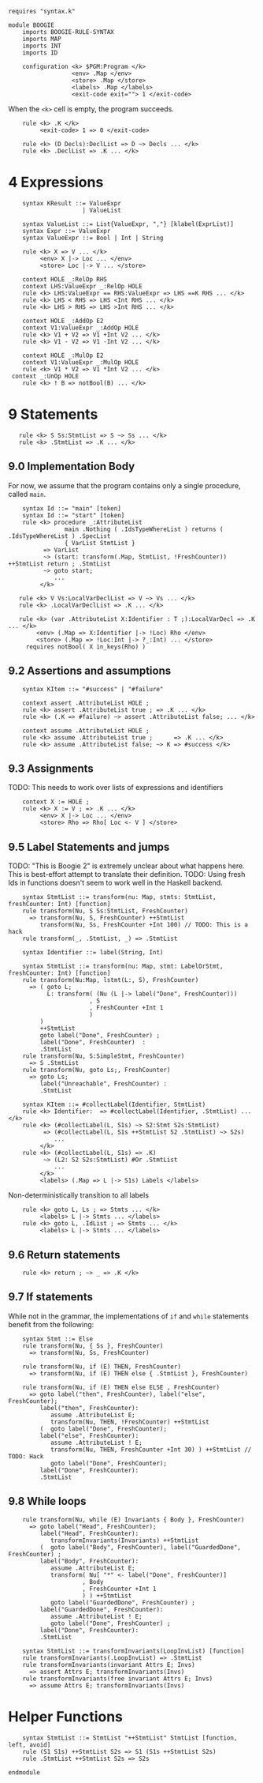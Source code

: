 ```k
requires "syntax.k"

module BOOGIE
    imports BOOGIE-RULE-SYNTAX
    imports MAP
    imports INT
    imports ID

    configuration <k> $PGM:Program </k>
                  <env> .Map </env>
                  <store> .Map </store>
                  <labels> .Map </labels>
                  <exit-code exit=""> 1 </exit-code>
```

When the `<k>` cell is empty, the program succeeds.

```k
    rule <k> .K </k>
         <exit-code> 1 => 0 </exit-code>
```

```k
    rule <k> (D Decls):DeclList => D ~> Decls ... </k>
    rule <k> .DeclList => .K ... </k>
```

4 Expressions
=============

```k
    syntax KResult ::= ValueExpr
                     | ValueList

    syntax ValueList ::= List{ValueExpr, ","} [klabel(ExprList)]
    syntax Expr ::= ValueExpr
    syntax ValueExpr ::= Bool | Int | String

    rule <k> X => V ... </k>
         <env> X |-> Loc ... </env>
         <store> Loc |-> V ... </store>

    context HOLE _:RelOp RHS
    context LHS:ValueExpr _:RelOp HOLE
    rule <k> LHS:ValueExpr == RHS:ValueExpr => LHS ==K RHS ... </k>
    rule <k> LHS < RHS => LHS <Int RHS ... </k>
    rule <k> LHS > RHS => LHS >Int RHS ... </k>

    context HOLE _:AddOp E2
    context V1:ValueExpr _:AddOp HOLE
    rule <k> V1 + V2 => V1 +Int V2 ... </k>
    rule <k> V1 - V2 => V1 -Int V2 ... </k>

    context HOLE _:MulOp E2
    context V1:ValueExpr _:MulOp HOLE
    rule <k> V1 * V2 => V1 *Int V2 ... </k>
 context _:UnOp HOLE
    rule <k> ! B => notBool(B) ... </k>
```

9 Statements
============

```k
   rule <k> S Ss:StmtList => S ~> Ss ... </k>
   rule <k> .StmtList => .K ... </k>
```

9.0 Implementation Body
-----------------------

For now, we assume that the program contains only a single procedure, called `main`.

```k
    syntax Id ::= "main" [token]
    syntax Id ::= "start" [token]
    rule <k> procedure _:AttributeList
                main .Nothing ( .IdsTypeWhereList ) returns ( .IdsTypeWhereList ) .SpecList
                { VarList StmtList }
          => VarList
          ~> (start: transform(.Map, StmtList, !FreshCounter)) ++StmtList return ; .StmtList
          ~> goto start;
             ...
         </k>
```

```k
   rule <k> V Vs:LocalVarDeclList => V ~> Vs ... </k>
   rule <k> .LocalVarDeclList => .K ... </k>

   rule <k> (var .AttributeList X:Identifier : T ;):LocalVarDecl => .K ... </k>
        <env> (.Map => X:Identifier |-> !Loc) Rho </env>
        <store> (.Map => !Loc:Int |-> ?_:Int) ... </store>
     requires notBool( X in_keys(Rho) )
```

9.2 Assertions and assumptions
------------------------------

```k
    syntax KItem ::= "#success" | "#failure"
```

```k
    context assert .AttributeList HOLE ;
    rule <k> assert .AttributeList true ; => .K ... </k>
    rule <k> (.K => #failure) ~> assert .AttributeList false; ... </k>
```

```k
    context assume .AttributeList HOLE ;
    rule <k> assume .AttributeList true ;      => .K ... </k>
    rule <k> assume .AttributeList false; ~> K => #success </k>
```

9.3 Assignments
---------------

TODO: This needs to work over lists of expressions and identifiers

```k
    context X := HOLE ;
    rule <k> X := V ; => .K ... </k>
         <env> X |-> Loc ... </env>
         <store> Rho => Rho[ Loc <- V ] </store>
```

9.5 Label Statements and jumps
------------------------------

TODO: "This is Boogie 2" is extremely unclear about what happens here.
This is best-effort attempt to translate their definition.
TODO: Using fresh Ids in functions doesn't seem to work well in the Haskell
backend.

```k
    syntax StmtList ::= transform(nu: Map, stmts: StmtList, freshCounter: Int) [function]
    rule transform(Nu, S Ss:StmtList, FreshCounter)
      => transform(Nu, S, FreshCounter) ++StmtList
         transform(Nu, Ss, FreshCounter +Int 100) // TODO: This is a hack
    rule transform(_, .StmtList, _) => .StmtList

    syntax Identifier ::= label(String, Int)

    syntax StmtList ::= transform(nu: Map, stmt: LabelOrStmt, freshCounter: Int) [function]
    rule transform(Nu:Map, lstmt(L:, S), FreshCounter)
      => ( goto L;
           L: transform( (Nu (L |-> label("Done", FreshCounter)))
                       , S
                       , FreshCounter +Int 1
                       )
         )
         ++StmtList
         goto label("Done", FreshCounter) ;
         label("Done", FreshCounter)  :
         .StmtList
    rule transform(Nu, S:SimpleStmt, FreshCounter)
      => S .StmtList
    rule transform(Nu, goto Ls;, FreshCounter)
      => goto Ls;
         label("Unreachable", FreshCounter) :
         .StmtList
```

```k
    syntax KItem ::= #collectLabel(Identifier, StmtList)
    rule <k> Identifier:  => #collectLabel(Identifier, .StmtList) ... </k>
    rule <k> (#collectLabel(L, S1s) ~> S2:Stmt S2s:StmtList)
          => (#collectLabel(L, S1s ++StmtList S2 .StmtList) ~> S2s)
             ...
         </k>
    rule <k> (#collectLabel(L, S1s) => .K)
          ~> (L2: S2 S2s:StmtList) #Or .StmtList
             ...
         </k>
         <labels> (.Map => L |-> S1s) Labels </labels>
```

Non-deterministically transition to all labels

```k
    rule <k> goto L, Ls ; => Stmts ... </k>
         <labels> L |-> Stmts ... </labels>
    rule <k> goto L, .IdList ; => Stmts ... </k>
         <labels> L |-> Stmts ... </labels>
```

9.6 Return statements
---------------------

```k
    rule <k> return ; ~> _ => .K </k>
```

9.7 If statements
-----------------

While not in the grammar, the implementations of `if` and `while` statements
benefit from the following:

```k
    syntax Stmt ::= Else
    rule transform(Nu, { Ss }, FreshCounter)
      => transform(Nu, Ss, FreshCounter)
```

```k
    rule transform(Nu, if (E) THEN, FreshCounter)
      => transform(Nu, if (E) THEN else { .StmtList }, FreshCounter)
      
    rule transform(Nu, if (E) THEN else ELSE , FreshCounter)
      => goto label("then", FreshCounter), label("else", FreshCounter);
         label("then", FreshCounter):
            assume .AttributeList E;
            transform(Nu, THEN, !FreshCounter) ++StmtList
         (  goto label("Done", FreshCounter);
         label("else", FreshCounter):
            assume .AttributeList ! E;
            transform(Nu, THEN, FreshCounter +Int 30) ) ++StmtList // TODO: Hack
            goto label("Done", FreshCounter);
         label("Done", FreshCounter):
         .StmtList
```

9.8 While loops
---------------

```k
    rule transform(Nu, while (E) Invariants { Body }, FreshCounter)
      => goto label("Head", FreshCounter);
         label("Head", FreshCounter):
            transformInvariants(Invariants) ++StmtList
         (  goto label("Body", FreshCounter), label("GuardedDone", FreshCounter) ;
         label("Body", FreshCounter):
            assume .AttributeList E;
            transform( Nu[ "*" <- label("Done", FreshCounter)]
                     , Body
                     , FreshCounter +Int 1
                     ) ) ++StmtList
            goto label("GuardedDone", FreshCounter) ;
         label("GuardedDone", FreshCounter):
            assume .AttributeList ! E;
            goto label("Done", FreshCounter) ;
         label("Done", FreshCounter):
         .StmtList

    syntax StmtList ::= transformInvariants(LoopInvList) [function]
    rule transformInvariants(.LoopInvList) => .StmtList
    rule transformInvariants(invariant Attrs E; Invs)
      => assert Attrs E; transformInvariants(Invs)
    rule transformInvariants(free invariant Attrs E; Invs)
      => assume Attrs E; transformInvariants(Invs)
```

Helper Functions
================

```k
    syntax StmtList ::= StmtList "++StmtList" StmtList [function, left, avoid]
    rule (S1 S1s) ++StmtList S2s => S1 (S1s ++StmtList S2s)
    rule .StmtList ++StmtList S2s => S2s
```

```k
endmodule
```
